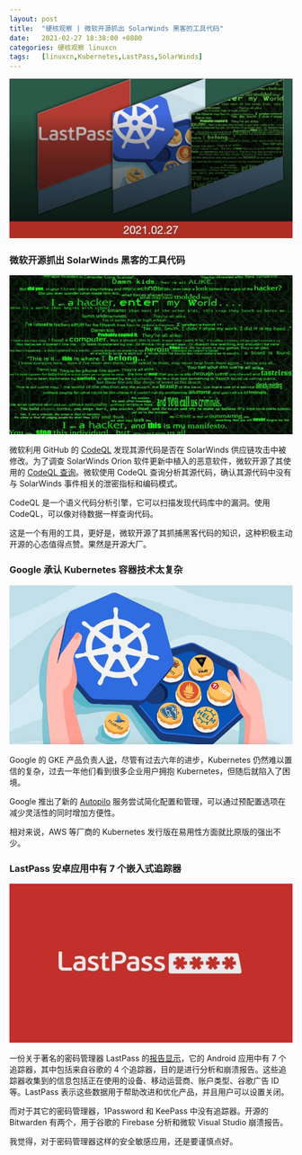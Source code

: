 ```yaml
---
layout: post
title:	"硬核观察 | 微软开源抓出 SolarWinds 黑客的工具代码"
date:	2021-02-27 18:38:00 +0800 
categories:	硬核观察 linuxcn 
tags:	[linuxcn,Kubernetes,LastPass,SolarWinds]
---
```



![](/Asserts/Images/album/202102/27/183528wkq1yl5ffekujg1l.jpg)


### 微软开源抓出 SolarWinds 黑客的工具代码


![](/Asserts/Images/album/202102/27/183544m3zp9kg500f5f6p9.jpg)


微软利用 GitHub 的 [CodeQL](https://github.com/github/codeql) 发现其源代码是否在 SolarWinds 供应链攻击中被修改。为了调查 SolarWinds Orion 软件更新中植入的恶意软件，微软开源了其使用的 [CodeQL 查询](https://aka.ms/Solorigate-CodeQL-Queries)。微软使用 CodeQL 查询分析其源代码，确认其源代码中没有与 SolarWinds 事件相关的泄密指标和编码模式。


CodeQL 是一个语义代码分析引擎，它可以扫描发现代码库中的漏洞。使用 CodeQL，可以像对待数据一样查询代码。


这是一个有用的工具，更好是，微软开源了其抓捕黑客代码的知识，这种积极主动开源的心态值得点赞。果然是开源大厂。


### Google 承认 Kubernetes 容器技术太复杂


![](/Asserts/Images/album/202102/27/183604hpudttr139t2hru1.jpg)


Google 的 GKE 产品负责人[说](https://www.theregister.com/2021/02/25/google_kubernetes_autopilot/)，尽管有过去六年的进步，Kubernetes 仍然难以置信的复杂，过去一年他们看到很多企业用户拥抱 Kubernetes，但随后就陷入了困境。


Google 推出了新的 [Autopilo](https://cloud.google.com/kubernetes-engine/docs/concepts/autopilot-overview) 服务尝试简化配置和管理，可以通过预配置选项在减少灵活性的同时增加方便性。


相对来说，AWS 等厂商的 Kubernetes 发行版在易用性方面就比原版的强出不少。


### LastPass 安卓应用中有 7 个嵌入式追踪器


![](/Asserts/Images/album/202102/27/183614jgkffu3ebfqegz37.jpg)


一份关于著名的密码管理器 LastPass 的[报告显示](https://reports.exodus-privacy.eu.org/en/reports/165465/)，它的 Android 应用中有 7 个追踪器，其中包括来自谷歌的 4 个追踪器，目的是进行分析和崩溃报告。这些追踪器收集到的信息包括正在使用的设备、移动运营商、账户类型、谷歌广告 ID 等。LastPass 表示这些数据用于帮助改进和优化产品，并且用户可以设置关闭。


而对于其它的密码管理器，1Password 和 KeePass 中没有追踪器。开源的 Bitwarden 有两个，用于谷歌的 Firebase 分析和微软 Visual Studio 崩溃报告。


我觉得，对于密码管理器这样的安全敏感应用，还是要谨慎点好。
